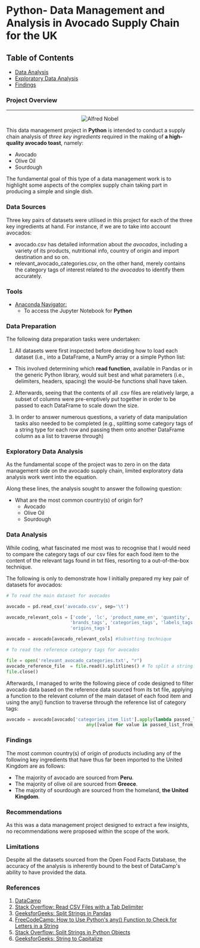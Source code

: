 # Python- Data Management and Analysis in Avocado Supply Chain for the UK

## Table of Contents

- [Data Analysis](#data-analysis)
- [Exploratory Data Analysis](#exploratory-data-analysis)
- [Findings](#findings)

### Project Overview
---

<p align="center">
  <img src="https://github.com/OzzyGoylusun/Python.Data-Management-in-Avocado-Supply-Chain/blob/main/Visuals/Avocados.jpeg"
 alt="Alfred Nobel">
</p>

This data management project in **Python** is intended to conduct a supply chain analysis of *three key ingredients* required in the making of **a high-quality avocado toast**, namely:

- Avocado
- Olive Oil
- Sourdough
  
The fundamental goal of this type of a data management work is to highlight some aspects of the complex supply chain taking part in producing a simple and single dish.

### Data Sources

Three key pairs of datasets were utilised in this project for each of the three key ingredients at hand. For instance, if we are to take into account avocados:

- avocado.csv has detailed information about *the avocados*, including a variety of its products, nutritional info, country of origin and import destination and so on.
- relevant_avocado_categories.csv, on the other hand, merely contains the category tags of interest related to *the avocados* to identify them accurately.


### Tools

- [Anaconda Navigator: ](https://www.anaconda.com/download)
  - To access the Jupyter Notebook for **Python**


### Data Preparation

The following data preparation tasks were undertaken:

1. All datasets were first inspected before deciding how to load each dataset (i.e., into a DataFrame, a NumPy array or a simple Python list:
  - This involved determining which **read function**, available in Pandas or in the generic Python library, would suit best and what parameters (i.e., delimiters, headers, spacing) the would-be functions shall have taken.

2. Afterwards, seeing that the contents of all .csv files are relatively large, a subset of columns were pre-emptively put together in order to be passed to each DataFrame to scale down the size.

3. In order to answer numerous questions, a variety of data manipulation tasks also needed to be completed (e.g., splitting some category tags of a string type for each row and passing them onto another DataFrame column as a list to traverse through)


### Exploratory Data Analysis

As the fundamental scope of the project was to zero in on the data management side on the avocado supply chain, limited exploratory data analysis work went into the equation.

Along these lines, the analysis sought to answer the following question:

- What are the most common country(s) of origin for?
  - Avocado
  - Olive Oil
  - Sourdough


### Data Analysis

While coding, what fascinated me most was to recognise that I would need to compare the category tags of our csv files for each food item to the content of the relevant tags found in txt files, resorting to a out-of-the-box technique.

The following is only to demonstrate how I initially prepared my key pair of datasets for avocados:

```python
# To read the main dataset for avocados

avocado = pd.read_csv('avocado.csv', sep='\t')

avocado_relevant_cols = ['code', 'lc', 'product_name_en', 'quantity', 'serving_size', 'packaging_tags', 'brands',
                        'brands_tags', 'categories_tags', 'labels_tags', 'countries', 'countries_tags', 'origins',
                        'origins_tags']

avocado = avocado[avocado_relevant_cols] #Subsetting technique

# To read the reference category tags for avocados

file = open('relevant_avocado_categories.txt', "r")
avocado_reference_file  = file.read().splitlines() # To split a string into a list after reading
file.close()
```
Afterwards, I managed to write the following piece of code designed to filter avocado data based on the reference data sourced from its txt file, applying a function to the relevant column of the main dataset of each food item and using the any() function to traverse through the reference list of category tags:

```python
avocado = avocado[avocado['categories_item_list'].apply(lambda passed_list_from_avocado:
                              any([value for value in passed_list_from_avocado if value in avocado_reference_file]))]
```

### Findings

The most common country(s) of origin of products including any of the following key ingredients that have thus far been imported to the United Kingdom are as follows:

  - The majority of avocado are sourced from **Peru**.
  - The majority of olive oil are sourced from **Greece**.
  - The majority of sourdough are sourced from the homeland, **the United Kingdom**.

### Recommendations

As this was a data management project designed to extract a few insights, no recommendations were proposed within the scope of the work.

### Limitations

Despite all the datasets sourced from the Open Food Facts Database, the accuracy of the analysis is inherently bound to the best of DataCamp's ability to have provided the data.


### References

1. [DataCamp](https://www.datacamp.com/)
2. [Stack Overflow: Read CSV Files with a Tab Delimiter](https://stackoverflow.com/questions/21546739/load-data-from-txt-with-pandas)
3. [GeeksforGeeks: Split Strings in Pandas](https://www.geeksforgeeks.org/python-pandas-split-strings-into-two-list-columns-using-str-split/)
4. [FreeCodeCamp: How to Use Python's any() Function to Check for Letters in a String](https://www.freecodecamp.org/news/python-any-and-all-functions-explained-with-examples/)
5. [Stack Overflow: Split Strings in Python Objects](https://stackoverflow.com/questions/50848764/split-string-into-two-parts-only)
6. [GeeksforGeeks: String to Capitalize](https://www.geeksforgeeks.org/string-capitalize-python/)

